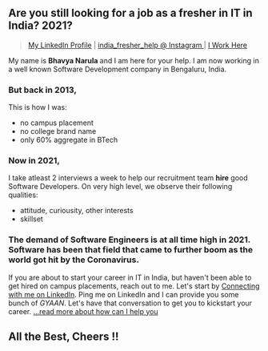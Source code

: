 ## Are you still looking for a job as a fresher in IT in India?  2021? 
> [My LinkedIn Profile](https://www.linkedin.com/in/bhavya-narula/) | 
> [india_fresher_help @ Instagram ](https://www.instagram.com/india_fresher_help/) | 
> [I Work Here](https://www.thoughtworks.com/careers/india)

My name is **Bhavya Narula** and I am here for your help. 
I am now working in a well known Software Development company in Bengaluru, India. 

### But back in 2013,
This is how I was:
- no campus placement
- no college brand name
- only 60% aggregate in BTech

### Now in 2021, 
I take atleast 2 interviews a week to help our recruitment team **hire** good Software Developers. On very high level, we observe their following qualities:
- attitude, curiousity, other interests
- skillset

### The demand of Software Engineers is at all time high in 2021. Software has been that field that came to further boom as the world got hit by the Coronavirus. 

If you are about to start your career in IT in India, but haven't been able to get hired on campus placements, reach out to me. Let's start by [Connecting with me on LinkedIn](https://www.linkedin.com/in/bhavya-narula). Ping me on LinkedIn and I can provide you some bunch of _GYAAN_. Let's have that conversation to get you to kickstart your career. [...read more about how can I help you](https://bnarula.github.io/fresher-help/how-can-i-help-read-more)

## All the Best, Cheers !!
